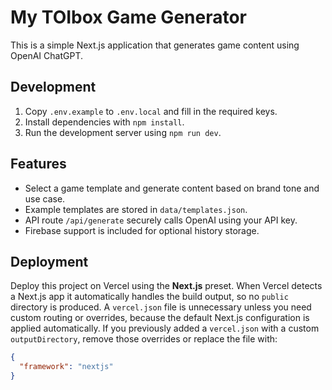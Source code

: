 # My TOIbox Game Generator

This is a simple Next.js application that generates game content using OpenAI ChatGPT.

## Development

1. Copy `.env.example` to `.env.local` and fill in the required keys.
2. Install dependencies with `npm install`.
3. Run the development server using `npm run dev`.

## Features

- Select a game template and generate content based on brand tone and use case.
- Example templates are stored in `data/templates.json`.
- API route `/api/generate` securely calls OpenAI using your API key.
- Firebase support is included for optional history storage.

## Deployment

Deploy this project on Vercel using the **Next.js** preset. When Vercel detects a
Next.js app it automatically handles the build output, so no `public` directory
is produced. A `vercel.json` file is unnecessary unless you need custom routing
or overrides, because the default Next.js configuration is applied
automatically. If you previously added a `vercel.json` with a custom
`outputDirectory`, remove those overrides or replace the file with:

```json
{
  "framework": "nextjs"
}
```

